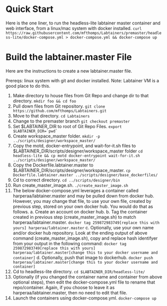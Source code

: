 # Quick Start
Here is the one liner, to run the headless-lite labtainer master container and web interface, from a linux/mac system with docker installed.
`curl https://raw.githubusercontent.com/mfthomps/Labtainers/premaster/headless-lite/docker-compose.yml > docker-compose.yml && docker-compose up`

# Build the labtainer.master File

Here are the instructions to create a new labtainer.master file.

Prereqs: linux system with git and docker installed.  Note: Labtainer VM is a good place to do this.

1. Make directory to house files from Git Repo and change dir to that directory. `mkdir foo && cd foo`
2. Pull down files from Git repository. `git clone  https://github.com/mfthomps/Labtainers.git`
3. Move to that directory.  `cd Labtainers`
4. Change to the premaster branch `git checkout premaster`
5. Set $LABTAINER_DIR to root of Git Repo Files. ``export $LABTAINER_DIR=`pwd` ``
6. Create workspace_master folder. `mkdir -p ../scripts/designer/workspace_master/` 
7. Copy the motd, docker-entrypoint, and wait-for-it.sh files to $LABTAINER_DIR/scripts/designer/workspace_master folder 
`cd headless-lite && cp motd docker-entrypoint wait-for-it.sh ../scripts/designer/workspace_master/` 
8. Copy the Dockerfile.labtainer.master to $LABTAINER_DIR/scripts/designer/workspace_master. 
`cp Dockerfile.labtainer.master ../scripts/designer/base_dockerfiles/`
9. Cd to correct directory. `cd ../scripts/designer/bin`
10. Run create_master_image.sh. `./create_master_image.sh`
11. The below docker-compose.yml leverages a container called harperaa/labtainer.master and may be pulled down from docker hub.  However, you may change that file, to use your own file, created by previous step, stored on your own docker hub.  You would do that as follows.
a. Create an account on docker hub.
b. Tag the container created in previous step (create_master_image.sh) to match harperaa/labtainer.master. `docker tag 259872983749[replace this with yours] harperaa/labtainer.master`
c. Optionally, use your own name and/or docker hub repository. Look at the ending output of above command (create_master_image.sh), copy and replace hash identifyer from your output in the following command: `docker tag 259872983749[replace this with yours] harperaa/labtainer.master[change this to your docker username and container]`
d. Optionally, push that image to dockerhub. `docker push harperaa/labtainer.master[change this to your docker username and container]`
11. Cd to headless-lite directory. `cd $LABTAINER_DIR/headless-lite/`
12. Optionally (if you changed the container name and container from above optional steps), then edit the docker-compose.yml file to rename that repo/container.  Again, if you choose to leave it as harperaa/labtainer.master, then no need to edit that file.
13. Launch the containers using docker-compose.yml. `docker-compose up`

